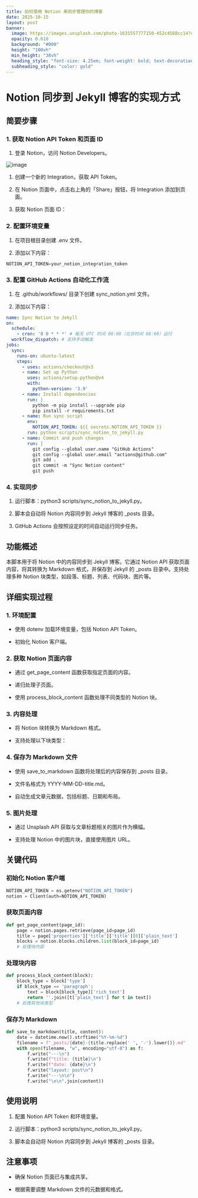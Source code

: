 ```yaml
---
title: 如何使用 Notion 来同步管理你的博客
date: 2025-10-15
layout: post
banner:
  image: https://images.unsplash.com/photo-1631557777150-452c4568cc14?crop=entropy&cs=tinysrgb&fit=max&fm=jpg&ixid=M3w2OTIwMzJ8MHwxfHJhbmRvbXx8fHx8fHx8fDE3NjA1NDU0MTZ8&ixlib=rb-4.1.0&q=80&w=1080
  opacity: 0.618
  background: "#000"
  height: "100vh"
  min_height: "38vh"
  heading_style: "font-size: 4.25em; font-weight: bold; text-decoration: underline"
  subheading_style: "color: gold"
---
```


# Notion 同步到 Jekyll 博客的实现方式

## 简要步骤

### 1. 获取 Notion API Token 和页面 ID

1. 登录 Notion，访问 Notion Developers。

![image](https://prod-files-secure.s3.us-west-2.amazonaws.com/a7a0cc5a-89b9-4cda-8686-1fba0ca52f40/d19c1afe-dea5-4312-9333-786b0ba83054/image.png?X-Amz-Algorithm=AWS4-HMAC-SHA256&X-Amz-Content-Sha256=UNSIGNED-PAYLOAD&X-Amz-Credential=ASIAZI2LB4665TUSKS7F%2F20251015%2Fus-west-2%2Fs3%2Faws4_request&X-Amz-Date=20251015T162335Z&X-Amz-Expires=3600&X-Amz-Security-Token=IQoJb3JpZ2luX2VjEM%2F%2F%2F%2F%2F%2F%2F%2F%2F%2F%2FwEaCXVzLXdlc3QtMiJHMEUCIQD2L97c8sesmEK1gQEfM6dLz883PLZcIHOB%2FyQOxD330gIgB4n3QoYxnmvJ84sRzWWbAcOZJKKbQEd%2FT%2B90ZPkFN24q%2FwMIeBAAGgw2Mzc0MjMxODM4MDUiDP2la6mVdg%2FTZu2I%2FCrcA1QmvJSJ2ySMds%2BOkK0XTZnNRclu8lH%2BvspRlEOgINIMkIXA4zNgcrAfymror0nFF7GcGC1xg7YM9rfSDb5mUxD9licrOE4W8BVVWlSjjUXYFB12%2FKynQNK4ODd0T1%2B86T5w9G0HvQ%2BqwE9snj3kDWpT5afULpMtANvqLJRmYxJu2CLnHuD%2BXqvv2pRG718%2FRP79id5vFtjNvZRBqXr7mtG5Cdr8SYHmypETQudXjR4guV%2B%2BAzeBOq5cfEqwf28D62GvZuBzgLnNrKWStJXrMofLhD9JmmBC935sFFBxWYVhiXU45ajsU5rglaQ1%2BiG5mKjbB9MmH1rY8Oef%2Fs4IGNaOzolwex%2Bong7OddJPgGZXUwHuIW4rPD1ACuha5HPv0EzipAvBLthnqiWaWa1di7PVzPyUFjes5PMOY7IflQfodBU%2FAAs2V5npwlG12A%2BaKoWRBBCeKbySTzTzUkhGXO6ZvCLLPNPdlEGQRScNzOfNUm4rt7knidmogPmi%2BQVx2NiSQIIW7htVovna3ZG4puP9OpaFP8fKArB8wRNkZY487SQPDwxWQnO%2FdCvnWv7zubqnsk%2BXtMCAbBnXHqK1aIqrosWT9GOjcvW9KbHZy3PIIeCdwASQpwS8jcbKMPHzvscGOqUB2hcwMfNogcxzbq8QxRdln32%2FrEokM7LuWZNh3HilhYuXw9P7q6KYgUi2UL6IpuxY8%2BC2v8AIF%2BQPe6%2F9WtZJN0KIrvx7qsLV7dso2BXU6hVRLEI3zUQbIMwqgEllYChZUHydfjxGXc91V%2Bf3L46EKJAOxrTWI605pBNce7%2FmcclTvTdHVp2EBwBHSuxZQH51aZnK5HH6xGuwacitbTTET4IUsv2x&X-Amz-Signature=440b75e8e00c852ef1fd1a4726e5878458de81cd64d7f616331cd1a10512e6a3&X-Amz-SignedHeaders=host&x-amz-checksum-mode=ENABLED&x-id=GetObject)

1. 创建一个新的 Integration，获取 API Token。

1. 在 Notion 页面中，点击右上角的「Share」按钮，将 Integration 添加到页面。

1. 获取 Notion 页面 ID：


### 2. 配置环境变量

1. 在项目根目录创建 .env 文件。

1. 添加以下内容：

```javascript
NOTION_API_TOKEN=your_notion_integration_token
```

### 3. 配置 GitHub Actions 自动化工作流

1. 在 .github/workflows/ 目录下创建 sync_notion.yml 文件。

1. 添加以下内容：

```yaml
name: Sync Notion to Jekyll
on:
  schedule:
    - cron: '0 0 * * *' # 每天 UTC 时间 00:00（北京时间 08:00）运行
  workflow_dispatch: # 支持手动触发
jobs:
  sync:
    runs-on: ubuntu-latest
    steps:
      - uses: actions/checkout@v3
      - name: Set up Python
        uses: actions/setup-python@v4
        with:
          python-version: '3.9'
      - name: Install dependencies
        run: |
          python -m pip install --upgrade pip
          pip install -r requirements.txt
      - name: Run sync script
        env:
          NOTION_API_TOKEN: ${{ secrets.NOTION_API_TOKEN }}
        run: python scripts/sync_notion_to_jekyll.py
      - name: Commit and push changes
        run: |
          git config --global user.name "GitHub Actions"
          git config --global user.email "actions@github.com"
          git add .
          git commit -m "Sync Notion content"
          git push
```

### 4. 实现同步

1. 运行脚本：python3 scripts/sync_notion_to_jekyll.py。

1. 脚本会自动将 Notion 内容同步到 Jekyll 博客的 _posts 目录。

1. GitHub Actions 会按照设定的时间自动运行同步任务。

## 功能概述

本脚本用于将 Notion 中的内容同步到 Jekyll 博客。它通过 Notion API 获取页面内容，将其转换为 Markdown 格式，并保存到 Jekyll 的 _posts 目录中。支持处理多种 Notion 块类型，如段落、标题、列表、代码块、图片等。

## 详细实现过程

### 1. 环境配置

- 使用 dotenv 加载环境变量，包括 Notion API Token。

- 初始化 Notion 客户端。

### 2. 获取 Notion 页面内容

- 通过 get_page_content 函数获取指定页面的内容。

- 递归处理子页面。

- 使用 process_block_content 函数处理不同类型的 Notion 块。

### 3. 内容处理

- 将 Notion 块转换为 Markdown 格式。

- 支持处理以下块类型：


### 4. 保存为 Markdown 文件

- 使用 save_to_markdown 函数将处理后的内容保存到 _posts 目录。

- 文件名格式为 YYYY-MM-DD-title.md。

- 自动生成文章元数据，包括标题、日期和布局。

### 5. 图片处理

- 通过 Unsplash API 获取与文章标题相关的图片作为横幅。

- 支持处理 Notion 中的图片块，直接使用图片 URL。

## 关键代码

### 初始化 Notion 客户端

```python
NOTION_API_TOKEN = os.getenv("NOTION_API_TOKEN")
notion = Client(auth=NOTION_API_TOKEN)
```

### 获取页面内容

```python
def get_page_content(page_id):
    page = notion.pages.retrieve(page_id=page_id)
    title = page['properties']['title']['title'][0]['plain_text']
    blocks = notion.blocks.children.list(block_id=page_id)
    # 处理块内容
```

### 处理块内容

```python
def process_block_content(block):
    block_type = block['type']
    if block_type == 'paragraph':
        text = block[block_type]['rich_text']
        return ''.join([t['plain_text'] for t in text])
    # 处理其他块类型
```

### 保存为 Markdown

```python
def save_to_markdown(title, content):
    date = datetime.now().strftime("%Y-%m-%d")
    filename = f"_posts/{date}-{title.replace(' ', '-').lower()}.md"
    with open(filename, "w", encoding="utf-8") as f:
        f.write("---\n")
        f.write(f"title: {title}\n")
        f.write(f"date: {date}\n")
        f.write("layout: post\n")
        f.write("---\n\n")
        f.write("\n\n".join(content))
```

## 使用说明

1. 配置 Notion API Token 和环境变量。

1. 运行脚本：python3 scripts/sync_notion_to_jekyll.py。

1. 脚本会自动将 Notion 内容同步到 Jekyll 博客的 _posts 目录。

## 注意事项

- 确保 Notion 页面已与集成共享。

- 根据需要调整 Markdown 文件的元数据和格式。